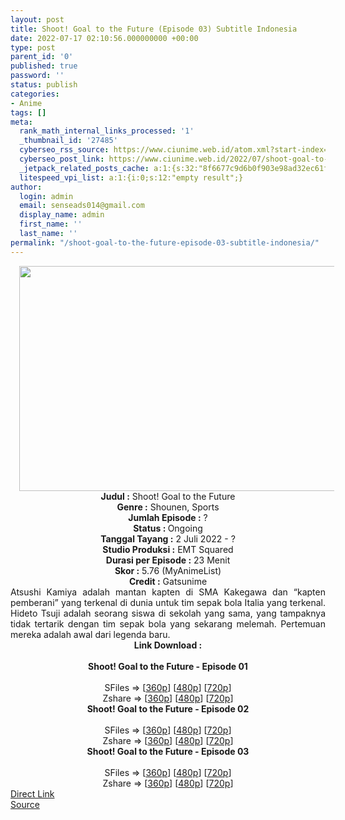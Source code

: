```yaml
---
layout: post
title: Shoot! Goal to the Future (Episode 03) Subtitle Indonesia
date: 2022-07-17 02:10:56.000000000 +00:00
type: post
parent_id: '0'
published: true
password: ''
status: publish
categories:
- Anime
tags: []
meta:
  rank_math_internal_links_processed: '1'
  _thumbnail_id: '27485'
  cyberseo_rss_source: https://www.ciunime.web.id/atom.xml?start-index=1
  cyberseo_post_link: https://www.ciunime.web.id/2022/07/shoot-goal-to-future-subtitle-indonesia.html
  _jetpack_related_posts_cache: a:1:{s:32:"8f6677c9d6b0f903e98ad32ec61f8deb";a:2:{s:7:"expires";i:1658391189;s:7:"payload";a:3:{i:0;a:1:{s:2:"id";i:27324;}i:1;a:1:{s:2:"id";i:27171;}i:2;a:1:{s:2:"id";i:27160;}}}}
  litespeed_vpi_list: a:1:{i:0;s:12:"empty result";}
author:
  login: admin
  email: senseads014@gmail.com
  display_name: admin
  first_name: ''
  last_name: ''
permalink: "/shoot-goal-to-the-future-episode-03-subtitle-indonesia/"
---
```

<div class="separator" style="clear: both; text-align: center;"><a href="https://blogger.googleusercontent.com/img/b/R29vZ2xl/AVvXsEhOKK0fypXOWmyepJvlJMiwMv62C7U9TRJyKc7mTQNpGbMSDX6ITkLLTcDDGcYSShmaFjdYcFErvSzIV8hRzARH6pmXraz7Fal7FgbrOiv08VdF3DzmGfIDcx7Tj6uFzOOB2ZhJSkauTCaDyQaVQZTXWl5nCUJ7iJF3vRZxqeVSblQrmlGdD6wB1TYB/s1280/Shoot!%20Goal%20to%20the%20Future.png" style="margin-left: 1em; margin-right: 1em;"><img border="0" data-original-height="720" data-original-width="1280" height="360" src="{{ site.baseurl }}/assets/2022/07/Shoot!%20Goal%20to%20the%20Future.png" width="640" /></a></div>
<div class="separator" style="clear: both; text-align: center;"></div>
<div style="text-align: center;"><b>Judul</b><b><b> </b>:</b> Shoot! Goal to the Future</div>
<div style="text-align: center;"><b><b>Genre :</b></b> Shounen, Sports</div>
<div style="text-align: center;"><b>Jumlah Episode :</b> ?<br /><b>Status :&nbsp;</b>Ongoing<br /><b>Tanggal Tayang :</b> 2 Juli 2022 - ?<br /><b>Studio Produksi :</b>&nbsp;EMT Squared<br /><b>Durasi per Episode :</b> 23 Menit</div>
<div style="text-align: center;"><b>Skor :</b> 5.76 (MyAnimeList)</div>
<div style="text-align: center;"><b>Credit :</b>&nbsp;Gatsunime</div>
<div style="text-align: center;"></div>
<div style="text-align: justify;">Atsushi Kamiya adalah mantan kapten di SMA Kakegawa dan “kapten pemberani” yang terkenal di dunia untuk tim sepak bola Italia yang terkenal. Hideto Tsuji adalah seorang siswa di sekolah yang sama, yang tampaknya tidak tertarik dengan tim sepak bola yang sekarang melemah. Pertemuan mereka adalah awal dari legenda baru.</div>
<div style="text-align: justify;"></div>
<div style="text-align: justify;"></div>
<div style="text-align: center;">
<div style="text-align: center;">
<div style="text-align: left;">
<div style="text-align: center;"><b>Link Download :</b></div>
<div style="text-align: center;"><b><br /></b></div>
<div style="text-align: center;"><span style="text-align: left;"><b>Shoot! Goal to the Future&nbsp;</b></span><b>- Episode 01</b></div>
<div style="text-align: center;"><b><br /></b></div>
<div style="text-align: center;">SFiles =&gt; [<a href="http://www.solidfiles.com/v/Ngj7a4BvKe8WD" target="_blank" rel="noopener">360p</a>] [<a href="http://www.solidfiles.com/v/3YMjP8r3QdRmK" target="_blank" rel="noopener">480p</a>] [<a href="http://www.solidfiles.com/v/Lgjm5KQ8xvYkw" target="_blank" rel="noopener">720p</a>]</div>
<div style="text-align: center;">Zshare =&gt; [<a href="https://www98.zippyshare.com/v/GYpCTQO6/file.html" target="_blank" rel="noopener">360p</a>] [<a href="https://www98.zippyshare.com/v/hHFxBHBU/file.html" target="_blank" rel="noopener">480p</a>] [<a href="https://www98.zippyshare.com/v/PnrP7MMJ/file.html" target="_blank" rel="noopener">720p</a>]</div>
<div style="text-align: center;"></div>
<div style="text-align: center;">
<div><span style="text-align: left;"><b>Shoot! Goal to the Future&nbsp;</b></span><b>- Episode 02</b></div>
<div><b><br /></b></div>
<div>SFiles =&gt; [<a href="http://www.solidfiles.com/v/z3GyNxY3YLA76" target="_blank" rel="noopener">360p</a>] [<a href="http://www.solidfiles.com/v/PkA5BnmBZ3y6g" target="_blank" rel="noopener">480p</a>] [<a href="http://www.solidfiles.com/v/ZxQBKWWddNnaZ" target="_blank" rel="noopener">720p</a>]</div>
<div>Zshare =&gt; [<a href="https://www41.zippyshare.com/v/pMyJe0Uz/file.html" target="_blank" rel="noopener">360p</a>] [<a href="https://www41.zippyshare.com/v/lCTW14sE/file.html" target="_blank" rel="noopener">480p</a>] [<a href="https://www41.zippyshare.com/v/4aZtCmd8/file.html" target="_blank" rel="noopener">720p</a>]</div>
<div></div>
<div>
<div><span style="text-align: left;"><b>Shoot! Goal to the Future&nbsp;</b></span><b>- Episode 03</b></div>
<div><b><br /></b></div>
<div>SFiles =&gt; [<a href="http://www.solidfiles.com/v/GnGLGnMeqm5KD" target="_blank" rel="noopener">360p</a>] [<a href="http://www.solidfiles.com/v/rj6K6neDaYYXD" target="_blank" rel="noopener">480p</a>] [<a href="http://www.solidfiles.com/v/2YG7GXLAjgYRX" target="_blank" rel="noopener">720p</a>]</div>
<div>Zshare =&gt; [<a href="https://www11.zippyshare.com/v/TspaqNiX/file.html" target="_blank" rel="noopener">360p</a>] [<a href="https://www11.zippyshare.com/v/kGCRWkeX/file.html" target="_blank" rel="noopener">480p</a>] [<a href="https://www11.zippyshare.com/v/FaC7nd9a/file.html" target="_blank" rel="noopener">720p</a>]</div>
</div>
</div>
</div>
</div>
</div>
<link rel="stylesheet" href="https://cdnjs.cloudflare.com/ajax/libs/font-awesome/4.7.0/css/font-awesome.min.css" />
<div class="divbtn"> <a href="https://handymansurrender.com/fihup8buzv?key=94550f7ce39444073321dde3b8782f97" class="btn"><i class="fa fa-download"></i> Direct Link</a> <br /><a href="https://www.ciunime.web.id/2022/07/shoot-goal-to-future-subtitle-indonesia.html">Source</a> </div>
